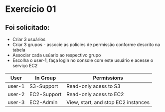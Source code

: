 # Exercício 01
## Foi solicitado: 
- Criar 3 usuários
- Criar 3 grupos - associe as policies de permissão conforme descrito na tabela
- Associar cada usúario ao respectivo grupo
- Escolha o user-1, faça login no console com este usuário e acesse o serviço EC2

| User | In Group | Permissions |
| --- | --- | --- |
| user-1 | S3-Support | Read-only acess to S3 | 
| user-2 | EC2-Support | Read-only acess to EC2 |
| user-3 | EC2-Admin | View, start, and stop EC2 instances|
